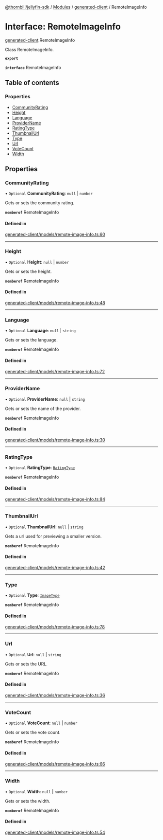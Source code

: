 [@thornbill/jellyfin-sdk](../README.md) / [Modules](../modules.md) / [generated-client](../modules/generated_client.md) / RemoteImageInfo

# Interface: RemoteImageInfo

[generated-client](../modules/generated_client.md).RemoteImageInfo

Class RemoteImageInfo.

**`export`**

**`interface`** RemoteImageInfo

## Table of contents

### Properties

- [CommunityRating](generated_client.RemoteImageInfo.md#communityrating)
- [Height](generated_client.RemoteImageInfo.md#height)
- [Language](generated_client.RemoteImageInfo.md#language)
- [ProviderName](generated_client.RemoteImageInfo.md#providername)
- [RatingType](generated_client.RemoteImageInfo.md#ratingtype)
- [ThumbnailUrl](generated_client.RemoteImageInfo.md#thumbnailurl)
- [Type](generated_client.RemoteImageInfo.md#type)
- [Url](generated_client.RemoteImageInfo.md#url)
- [VoteCount](generated_client.RemoteImageInfo.md#votecount)
- [Width](generated_client.RemoteImageInfo.md#width)

## Properties

### CommunityRating

• `Optional` **CommunityRating**: ``null`` \| `number`

Gets or sets the community rating.

**`memberof`** RemoteImageInfo

#### Defined in

[generated-client/models/remote-image-info.ts:60](https://github.com/thornbill/jellyfin-sdk-typescript/blob/b5d0506/src/generated-client/models/remote-image-info.ts#L60)

___

### Height

• `Optional` **Height**: ``null`` \| `number`

Gets or sets the height.

**`memberof`** RemoteImageInfo

#### Defined in

[generated-client/models/remote-image-info.ts:48](https://github.com/thornbill/jellyfin-sdk-typescript/blob/b5d0506/src/generated-client/models/remote-image-info.ts#L48)

___

### Language

• `Optional` **Language**: ``null`` \| `string`

Gets or sets the language.

**`memberof`** RemoteImageInfo

#### Defined in

[generated-client/models/remote-image-info.ts:72](https://github.com/thornbill/jellyfin-sdk-typescript/blob/b5d0506/src/generated-client/models/remote-image-info.ts#L72)

___

### ProviderName

• `Optional` **ProviderName**: ``null`` \| `string`

Gets or sets the name of the provider.

**`memberof`** RemoteImageInfo

#### Defined in

[generated-client/models/remote-image-info.ts:30](https://github.com/thornbill/jellyfin-sdk-typescript/blob/b5d0506/src/generated-client/models/remote-image-info.ts#L30)

___

### RatingType

• `Optional` **RatingType**: [`RatingType`](../enums/generated_client.RatingType.md)

**`memberof`** RemoteImageInfo

#### Defined in

[generated-client/models/remote-image-info.ts:84](https://github.com/thornbill/jellyfin-sdk-typescript/blob/b5d0506/src/generated-client/models/remote-image-info.ts#L84)

___

### ThumbnailUrl

• `Optional` **ThumbnailUrl**: ``null`` \| `string`

Gets a url used for previewing a smaller version.

**`memberof`** RemoteImageInfo

#### Defined in

[generated-client/models/remote-image-info.ts:42](https://github.com/thornbill/jellyfin-sdk-typescript/blob/b5d0506/src/generated-client/models/remote-image-info.ts#L42)

___

### Type

• `Optional` **Type**: [`ImageType`](../enums/generated_client.ImageType.md)

**`memberof`** RemoteImageInfo

#### Defined in

[generated-client/models/remote-image-info.ts:78](https://github.com/thornbill/jellyfin-sdk-typescript/blob/b5d0506/src/generated-client/models/remote-image-info.ts#L78)

___

### Url

• `Optional` **Url**: ``null`` \| `string`

Gets or sets the URL.

**`memberof`** RemoteImageInfo

#### Defined in

[generated-client/models/remote-image-info.ts:36](https://github.com/thornbill/jellyfin-sdk-typescript/blob/b5d0506/src/generated-client/models/remote-image-info.ts#L36)

___

### VoteCount

• `Optional` **VoteCount**: ``null`` \| `number`

Gets or sets the vote count.

**`memberof`** RemoteImageInfo

#### Defined in

[generated-client/models/remote-image-info.ts:66](https://github.com/thornbill/jellyfin-sdk-typescript/blob/b5d0506/src/generated-client/models/remote-image-info.ts#L66)

___

### Width

• `Optional` **Width**: ``null`` \| `number`

Gets or sets the width.

**`memberof`** RemoteImageInfo

#### Defined in

[generated-client/models/remote-image-info.ts:54](https://github.com/thornbill/jellyfin-sdk-typescript/blob/b5d0506/src/generated-client/models/remote-image-info.ts#L54)
